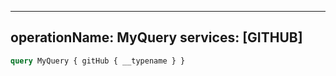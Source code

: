 
---
operationName: MyQuery
services: [GITHUB]
---

```graphql
query MyQuery { gitHub { __typename } }
```

